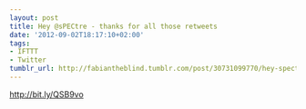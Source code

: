 ```yaml
---
layout: post
title: Hey @sPECtre - thanks for all those retweets
date: '2012-09-02T18:17:10+02:00'
tags:
- IFTTT
- Twitter
tumblr_url: http://fabiantheblind.tumblr.com/post/30731099770/hey-spectre-thanks-for-all-those-retweets
---
```

http://bit.ly/QSB9vo
